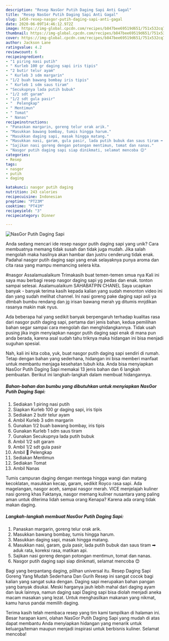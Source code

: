 ```yaml
---
description: "Resep NasGor Putih Daging Sapi Anti Gagal"
title: "Resep NasGor Putih Daging Sapi Anti Gagal"
slug: 1450-resep-nasgor-putih-daging-sapi-anti-gagal
date: 2020-06-09T14:46:12.972Z
image: https://img-global.cpcdn.com/recipes/b847bee69519d651/751x532cq70/nasgor-putih-daging-sapi-foto-resep-utama.jpg
thumbnail: https://img-global.cpcdn.com/recipes/b847bee69519d651/751x532cq70/nasgor-putih-daging-sapi-foto-resep-utama.jpg
cover: https://img-global.cpcdn.com/recipes/b847bee69519d651/751x532cq70/nasgor-putih-daging-sapi-foto-resep-utama.jpg
author: Jackson Lane
ratingvalue: 4.2
reviewcount: 6
recipeingredient:
- "1 piring nasi putih"
- " Kurleb 100 gr daging sapi iris tipis"
- "2 butir telur ayam"
- " Kurleb 3 sdm margarin"
- "1/2 buah bawang bombay iris tipis"
- " Kurleb 1 sdm saus tiram"
- "Secukupnya lada putih bubuk"
- "1/2 sdt garam"
- "1/2 sdt gula pasir"
- "  Pelengkap"
- " Mentimun"
- " Tomat"
- " Nanas"
recipeinstructions:
- "Panaskan margarin, goreng telur orak arik."
- "Masukkan bawang bombay, tumis hingga harum."
- "Masukkan daging sapi, masak hingga matang."
- "Masukkan nasi, garam, gula pasir, lada putih bubuk dan saus tiram ➡ aduk rata, koreksi rasa, matikan api."
- "Sajikan nasi goreng dengan potongan mentimun, tomat dan nanas."
- "Nasgor putih daging sapi siap dinikmati, selamat mencoba 😊"
categories:
- Resep
tags:
- nasgor
- putih
- daging

katakunci: nasgor putih daging 
nutrition: 243 calories
recipecuisine: Indonesian
preptime: "PT23M"
cooktime: "PT41M"
recipeyield: "3"
recipecategory: Dinner

---
```



![NasGor Putih Daging Sapi](https://img-global.cpcdn.com/recipes/b847bee69519d651/751x532cq70/nasgor-putih-daging-sapi-foto-resep-utama.jpg)

Anda sedang mencari ide resep nasgor putih daging sapi yang unik? Cara membuatnya memang tidak susah dan tidak juga mudah. Jika salah mengolah maka hasilnya akan hambar dan justru cenderung tidak enak. Padahal nasgor putih daging sapi yang enak selayaknya punya aroma dan cita rasa yang mampu memancing selera kita.

#nasgor Assalamualaikum Trimakasih buat temen-temen smua nya Kali ini saya mau berbagi resep nasgor daging sapi yg pedas dan enak. tonton sampai selesai. Asalamualaikum SAHABATPIN CHANEL Saya ucapkan banyak - banyak terima kasih kepada kalian yang sudah menonton video ini dan yang sudah melihat channel. Ini nasi goreng pake daging sapi asli ya dtmbah bumbu rendang dan jg irisan bawang merah yg ditumis mnjdikan rasanya makin mak nyus.

Ada beberapa hal yang sedikit banyak berpengaruh terhadap kualitas rasa dari nasgor putih daging sapi, pertama dari jenis bahan, kedua pemilihan bahan segar sampai cara mengolah dan menghidangkannya. Tidak usah pusing jika ingin menyiapkan nasgor putih daging sapi enak di mana pun anda berada, karena asal sudah tahu triknya maka hidangan ini bisa menjadi suguhan spesial.


Nah, kali ini kita coba, yuk, buat nasgor putih daging sapi sendiri di rumah. Tetap dengan bahan yang sederhana, hidangan ini bisa memberi manfaat untuk membantu menjaga kesehatan tubuh kita. Anda bisa menyiapkan NasGor Putih Daging Sapi memakai 13 jenis bahan dan 6 langkah pembuatan. Berikut ini langkah-langkah dalam membuat hidangannya.

<!--inarticleads1-->

##### Bahan-bahan dan bumbu yang dibutuhkan untuk menyiapkan NasGor Putih Daging Sapi:

1. Sediakan 1 piring nasi putih
1. Siapkan  Kurleb 100 gr daging sapi, iris tipis
1. Sediakan 2 butir telur ayam
1. Ambil  Kurleb 3 sdm margarin
1. Gunakan 1/2 buah bawang bombay, iris tipis
1. Gunakan  Kurleb 1 sdm saus tiram
1. Gunakan Secukupnya lada putih bubuk
1. Ambil 1/2 sdt garam
1. Ambil 1/2 sdt gula pasir
1. Ambil  🎀 Pelengkap
1. Sediakan  Mentimun
1. Sediakan  Tomat
1. Ambil  Nanas


Tumis campuran daging dengan mentega hingga wangi dan matang kecoklatan, masukkan kecap, garam, sedikit Royco rasa sapi. Ada magelangan, nasgor aceh, sampai nasgor merah. VICE menjelajah kuliner nasi goreng khas Faktanya, nasgor memang kuliner nusantara yang paling aman untuk diterima lidah semua orang Kenapa? Karena ada orang tidak makan daging. 

<!--inarticleads2-->

##### Langkah-langkah membuat NasGor Putih Daging Sapi:

1. Panaskan margarin, goreng telur orak arik.
1. Masukkan bawang bombay, tumis hingga harum.
1. Masukkan daging sapi, masak hingga matang.
1. Masukkan nasi, garam, gula pasir, lada putih bubuk dan saus tiram ➡ aduk rata, koreksi rasa, matikan api.
1. Sajikan nasi goreng dengan potongan mentimun, tomat dan nanas.
1. Nasgor putih daging sapi siap dinikmati, selamat mencoba 😊


Bagi yang berpantang daging, pilihan universal itu. Resep Daging Sapi Goreng Yang Mudah Sederhana Dan Gurih Resep ini sangat cocok bagi kalian yang sangat suka dengan. Daging sapi merupakan bahan pangan yang banyak disukai. Meski harganya jauh lebih mahal dari daging ayam dan lauk lainnya, namun daging sapi Daging sapi bisa diolah menjadi aneka macam masakan yang lezat. Untuk menghasilkan makanan yang nikmat, kamu harus pandai memilih daging. 

Terima kasih telah membaca resep yang tim kami tampilkan di halaman ini. Besar harapan kami, olahan NasGor Putih Daging Sapi yang mudah di atas dapat membantu Anda menyiapkan hidangan yang menarik untuk keluarga/teman maupun menjadi inspirasi untuk berbisnis kuliner. Selamat mencoba!
